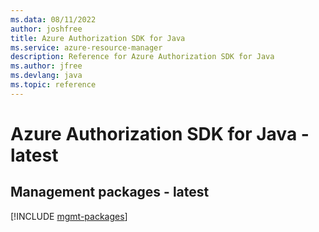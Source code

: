 ```yaml
---
ms.data: 08/11/2022
author: joshfree
title: Azure Authorization SDK for Java
ms.service: azure-resource-manager
description: Reference for Azure Authorization SDK for Java
ms.author: jfree
ms.devlang: java
ms.topic: reference
---
```

# Azure Authorization SDK for Java - latest

## Management packages - latest
[!INCLUDE [mgmt-packages](authorization-mgmt-index.md)]